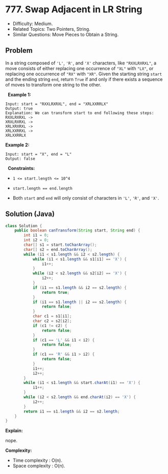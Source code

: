 # 777. Swap Adjacent in LR String

- Difficulty: Medium.
- Related Topics: Two Pointers, String.
- Similar Questions: Move Pieces to Obtain a String.

## Problem

In a string composed of ```'L'```, ```'R'```, and ```'X'``` characters, like ```"RXXLRXRXL"```, a move consists of either replacing one occurrence of ```"XL"``` with ```"LX"```, or replacing one occurrence of ```"RX"``` with ```"XR"```. Given the starting string ```start``` and the ending string ```end```, return ```True``` if and only if there exists a sequence of moves to transform one string to the other.

 
**Example 1:**

```
Input: start = "RXXLRXRXL", end = "XRLXXRRLX"
Output: true
Explanation: We can transform start to end following these steps:
RXXLRXRXL ->
XRXLRXRXL ->
XRLXRXRXL ->
XRLXXRRXL ->
XRLXXRRLX
```

**Example 2:**

```
Input: start = "X", end = "L"
Output: false
```

 
**Constraints:**


	
- ```1 <= start.length <= 10^4```
	
- ```start.length == end.length```
	
- Both ```start``` and ```end``` will only consist of characters in ```'L'```, ```'R'```, and ```'X'```.



## Solution (Java)

```java
class Solution {
    public boolean canTransform(String start, String end) {
        int i1 = 0;
        int i2 = 0;
        char[] s1 = start.toCharArray();
        char[] s2 = end.toCharArray();
        while (i1 < s1.length && i2 < s2.length) {
            while (i1 < s1.length && s1[i1] == 'X') {
                i1++;
            }
            while (i2 < s2.length && s2[i2] == 'X') {
                i2++;
            }
            if (i1 == s1.length && i2 == s2.length) {
                return true;
            }
            if (i1 == s1.length || i2 == s2.length) {
                return false;
            }
            char c1 = s1[i1];
            char c2 = s2[i2];
            if (c1 != c2) {
                return false;
            }
            if (c1 == 'L' && i1 < i2) {
                return false;
            }
            if (c1 == 'R' && i1 > i2) {
                return false;
            }
            i1++;
            i2++;
        }
        while (i1 < s1.length && start.charAt(i1) == 'X') {
            i1++;
        }
        while (i2 < s2.length && end.charAt(i2) == 'X') {
            i2++;
        }
        return i1 == s1.length && i2 == s2.length;
    }
}
```

**Explain:**

nope.

**Complexity:**

* Time complexity : O(n).
* Space complexity : O(n).
